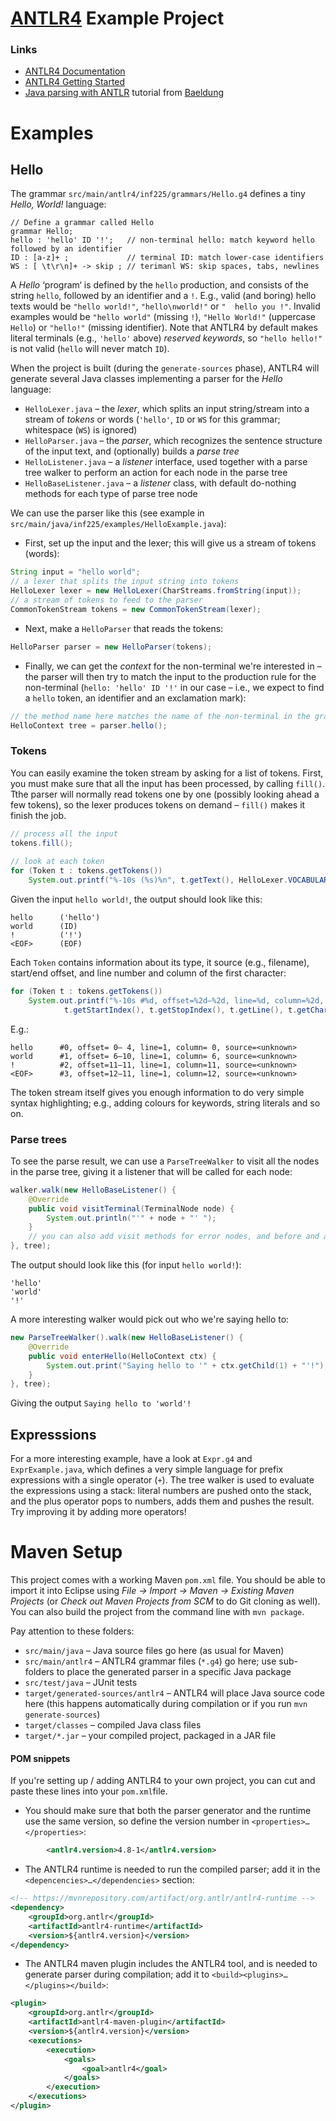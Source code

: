 # [ANTLR4](https://www.antlr.org/) Example Project

### Links
* [ANTLR4 Documentation](https://github.com/antlr/antlr4/blob/master/doc/index.md)
* [ANTLR4 Getting Started](https://github.com/antlr/antlr4/blob/master/doc/getting-started.md)
* [Java parsing with ANTLR](https://www.baeldung.com/java-antlr) tutorial from [Baeldung](https://www.baeldung.com/)

# Examples
## Hello
The grammar `src/main/antlr4/inf225/grammars/Hello.g4` defines a tiny *Hello, World!* language:

```antlr4
// Define a grammar called Hello
grammar Hello;
hello : 'hello' ID '!';   // non-terminal hello: match keyword hello followed by an identifier
ID : [a-z]+ ;             // terminal ID: match lower-case identifiers
WS : [ \t\r\n]+ -> skip ; // terimanl WS: skip spaces, tabs, newlines
```

A *Hello* ‘program‘ is defined by the `hello` production, and consists of the string `hello`, followed by an identifier and a `!`. E.g., valid (and boring) hello texts would be `"hello world!"`, `"hello\nworld!"` or `"  hello you !"`. Invalid examples would be `"hello world"` (missing `!`), `"Hello World!"` (uppercase `Hello`) or `"hello!"` (missing identifier). Note that ANTLR4 by default makes literal terminals (e.g., `'hello'` above) *reserved keywords*, so `"hello hello!"` is not valid (`hello` will never match `ID`).

When the project is built (during the `generate-sources` phase), ANTLR4 will generate several Java classes implementing a parser for the *Hello* language:

* `HelloLexer.java` – the *lexer*, which splits an input string/stream into a stream of *tokens* or words (`'hello'`, `ID` or `WS` for this grammar; whitespace (`WS`) is ignored)
* `HelloParser.java` – the *parser*, which recognizes the sentence structure of the input text, and (optionally) builds a *parse tree*
* `HelloListener.java` – a *listener* interface, used together with a parse tree walker to perform an action for each node in the parse tree
* `HelloBaseListener.java` – a *listener* class, with default do-nothing methods for each type of parse tree node 

We can use the parser like this (see example in `src/main/java/inf225/examples/HelloExample.java`):

* First, set up the input and the lexer; this will give us a stream of tokens (words):

```java
String input = "hello world";
// a lexer that splits the input string into tokens
HelloLexer lexer = new HelloLexer(CharStreams.fromString(input));
// a stream of tokens to feed to the parser
CommonTokenStream tokens = new CommonTokenStream(lexer);
```

* Next, make a `HelloParser` that reads the tokens:

```java
HelloParser parser = new HelloParser(tokens);
```

* Finally, we can get the *context* for the non-terminal we're interested in – the parser will then try to match the input to the production rule for the non-terminal (`hello: 'hello' ID '!'` in our case – i.e., we expect to find a `hello` token, an identifier and an exclamation mark):

```java
// the method name here matches the name of the non-terminal in the grammar (hello)
HelloContext tree = parser.hello();
```
### Tokens
You can easily examine the token stream by asking for a list of tokens. First, you must make sure that all the input has been processed, by calling `fill()`. Tthe parser will normally read tokens one by one (possibly looking ahead a few tokens), so the lexer produces tokens on demand – `fill()` makes it finish the job.

```java
// process all the input
tokens.fill();
		
// look at each token
for (Token t : tokens.getTokens())
	System.out.printf("%-10s (%s)%n", t.getText(), HelloLexer.VOCABULARY.getDisplayName(t.getType()));
```

Given the input `hello world!`, the output should look like this:

```
hello      ('hello')
world      (ID)
!          ('!')
<EOF>      (EOF)
```

Each `Token` contains information about its type, it source (e.g., filename), start/end offset, and line number and column of the first character:

```java
for (Token t : tokens.getTokens())
	System.out.printf("%-10s #%d, offset=%2d–%2d, line=%d, column=%2d, source=%s%n", t.getText(), t.getTokenIndex(),
			t.getStartIndex(), t.getStopIndex(), t.getLine(), t.getCharPositionInLine(), t.getTokenSource().getSourceName());
```
E.g.:

```
hello      #0, offset= 0– 4, line=1, column= 0, source=<unknown>
world      #1, offset= 6–10, line=1, column= 6, source=<unknown>
!          #2, offset=11–11, line=1, column=11, source=<unknown>
<EOF>      #3, offset=12–11, line=1, column=12, source=<unknown>
```

The token stream itself gives you enough information to do very simple syntax highlighting; e.g., adding colours for keywords, string literals and so on.

### Parse trees
To see the parse result, we can use a `ParseTreeWalker` to visit all the nodes in the parse tree, giving it a listener that will be called for each node:

```java
walker.walk(new HelloBaseListener() {
	@Override
	public void visitTerminal(TerminalNode node) {
		System.out.println("'" + node + "' ");
	}
	// you can also add visit methods for error nodes, and before and after a non-terminal
}, tree);
```

The output should look like this (for input `hello world!`):

```
'hello' 
'world' 
'!' 
```

A more interesting walker would pick out who we're saying hello to:

```java
new ParseTreeWalker().walk(new HelloBaseListener() {
	@Override
	public void enterHello(HelloContext ctx) {
		System.out.print("Saying hello to '" + ctx.getChild(1) + "'!");
	}
}, tree);
```

Giving the output `Saying hello to 'world'!`

## Expresssions
For a more interesting example, have a look at `Expr.g4` and `ExprExample.java`, which defines a very simple language for prefix expressions with a single operator (`+`). The tree walker is used to evaluate the expressions using a stack: literal numbers are pushed onto the stack, and the plus operator pops to numbers, adds them and pushes the result. Try improving it by adding more operators!
 
		
# Maven Setup
This project comes with a working Maven `pom.xml` file. You should be able to import it into Eclipse using *File → Import → Maven → Existing Maven Projects* (or *Check out Maven Projects from SCM* to do Git cloning as well). You can also build the project from the command line with `mvn package`.

Pay attention to these folders:
* `src/main/java` – Java source files go here (as usual for Maven)
* `src/main/antlr4` – ANTLR4 grammar files (`*.g4`) go here; use sub-folders to place the generated parser in a specific Java package
* `src/test/java` – JUnit tests
* `target/generated-sources/antlr4` – ANTLR4 will place Java source code here (this happens automatically during compilation or if you run `mvn generate-sources`)
* `target/classes` – compiled Java class files
* `target/*.jar` – your compiled project, packaged in a JAR file

#### POM snippets
If you're setting up / adding ANTLR4 to your own project, you can cut and paste these lines into your `pom.xml`file.

* You should make sure that both the parser generator and the runtime use the same version, so define the version number in `<properties>…</properties>`:

```xml
		<antlr4.version>4.8-1</antlr4.version>
```

* The ANTLR4 runtime is needed to run the compiled parser; add it in the `<depencencies>…</dependencies>` section:

```xml
<!-- https://mvnrepository.com/artifact/org.antlr/antlr4-runtime -->
<dependency>
	<groupId>org.antlr</groupId>
	<artifactId>antlr4-runtime</artifactId>
	<version>${antlr4.version}</version>
</dependency>
```

* The ANTLR4 maven plugin includes the ANTLR4 tool, and is needed to generate parser during compilation; add it to `<build><plugins>…</plugins></build>`:

```xml
<plugin>
	<groupId>org.antlr</groupId>
	<artifactId>antlr4-maven-plugin</artifactId>
	<version>${antlr4.version}</version>
	<executions>
		<execution>
			<goals>
				<goal>antlr4</goal>
			</goals>
		</execution>
	</executions>
</plugin>
```

